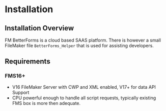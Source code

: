 # Installation

## Installation Overview

FM BetterForms is a cloud based SAAS platform. There is however a small FileMaker file `BetterForms_Helper` that is used for assisting developers.

## Requirements <a id="requirements"></a>

### FMS16+

* V16 FileMaker Server with CWP and XML enabled, V17+ for data API Support
* CPU powerful enough to handle all script requests, typically  existing FMS box is more then adequate. 

